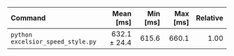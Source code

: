 | Command | Mean [ms] | Min [ms] | Max [ms] | Relative |
|:---|---:|---:|---:|---:|
| `python excelsior_speed_style.py` | 632.1 ± 24.4 | 615.6 | 660.1 | 1.00 |
